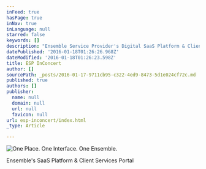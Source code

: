 ```yaml
---
inFeed: true
hasPage: true
inNav: true
inLanguage: null
starred: false
keywords: []
description: "Ensemble Service Provider's Digital SaaS Platform & Client Services Portal"
datePublished: '2016-01-18T01:26:26.968Z'
dateModified: '2016-01-18T01:26:23.598Z'
title: ESP InConcert
author: []
sourcePath: _posts/2016-01-17-9711cb95-c322-4ed9-8473-5d1e024cf72c.md
published: true
authors: []
publisher:
  name: null
  domain: null
  url: null
  favicon: null
url: esp-inconcert/index.html
_type: Article

---
```

![One Place.  One Interface.  One Ensemble.](https://s3-us-west-2.amazonaws.com/the-grid-img/p/6bd9d14bb28775bc77e99b8265e809534f061423.png)

Ensemble's SaaS Platform & Client Services Portal